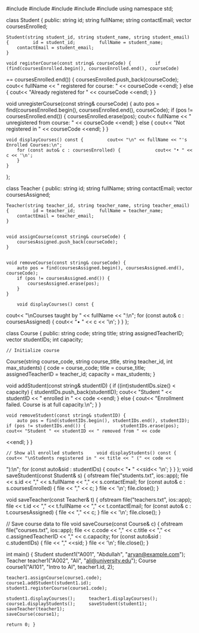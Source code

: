 #include <iostream>
#include <vector>
#include <fstream>
#include <string> #include <algorithm>
using namespace std; 

class Student { public: 
    string id;     string fullName;     string contactEmail;     vector<string> coursesEnrolled; 

    Student(string student_id, string student_name, string student_email) {         id = student_id;         fullName = student_name; 
        contactEmail = student_email; 
    } 

    void registerCourse(const string& courseCode) {         if (find(coursesEnrolled.begin(), coursesEnrolled.end(), courseCode) 
== coursesEnrolled.end()) { 
coursesEnrolled.push_back(courseCode);             cout<< fullName << " registered for course: " << courseCode 
<<endl; 
        } else { 
cout<< "Already registered for " << courseCode <<endl; 
        } 
    } 

void unregisterCourse(const string& courseCode) { 
        auto pos = find(coursesEnrolled.begin(), coursesEnrolled.end(), courseCode); 
        if (pos != coursesEnrolled.end()) {             coursesEnrolled.erase(pos); 
cout<< fullName << " unregistered from course: " << courseCode <<endl; 
        } else { 
cout<< "Not registered in " << courseCode <<endl; 
        } 
    } 


    void displayCourses() const {         cout<< "\n" << fullName << "'s Enrolled Courses:\n"; 
        for (const auto& c : coursesEnrolled) {             cout<< "• " << c << '\n'; 
        } 
    } 
}; 

class Teacher { public: 
    string id; 
    string fullName;     string contactEmail; 
vector<string> coursesAssigned; 

    Teacher(string teacher_id, string teacher_name, string teacher_email) {         id = teacher_id;         fullName = teacher_name; 
        contactEmail = teacher_email; 
    } 


    void assignCourse(const string& courseCode) { 
        coursesAssigned.push_back(courseCode); 
    } 


    void removeCourse(const string& courseCode) { 
        auto pos = find(coursesAssigned.begin(), coursesAssigned.end(), courseCode); 
        if (pos != coursesAssigned.end()) { 
            coursesAssigned.erase(pos); 
        } 
    } 

        void displayCourses() const { 
cout<< "\nCourses taught by " << fullName << ":\n"; 
        for (const auto& c : coursesAssigned) {             cout<< "• " << c << '\n'; 
        } 
    } 
}; 

class Course { public: 
    string code; 
    string title; 
    string assignedTeacherID;     vector<string> studentIDs; 
    int capacity; 

    // Initialize course 
Course(string course_code, string course_title, string teacher_id, int max_students) {         code = course_code; 
        title = course_title;         assignedTeacherID = teacher_id; 
        capacity = max_students; 
    } 

void addStudent(const string& studentID) {         if ((int)studentIDs.size() < capacity) {             studentIDs.push_back(studentID);             cout<< "Student " << studentID << " enrolled in " << code <<endl; 
        } else { 
cout<< "Enrollment failed. Course is at full capacity.\n";         } 
    } 

    void removeStudent(const string& studentID) { 
        auto pos = find(studentIDs.begin(), studentIDs.end(), studentID);         if (pos != studentIDs.end()) {             studentIDs.erase(pos);             cout<< "Student " << studentID << " removed from " << code 
<<endl; 
        } 
    } 

    // Show all enrolled students     void displayStudents() const {         cout<< "\nStudents registered in " << title << " (" << code <<
"):\n";         for (const auto&sid : studentIDs) { 
cout<< "• " <<sid<< '\n'; 
        } 
    } }; 
void saveStudent(const Student& s) {     ofstream file("students.txt", ios::app);     file << s.id << "," << s.fullName << "," << s.contactEmail;     for (const auto& c : s.coursesEnrolled) { 
        file << "," << c; 
    }     file << '\n';     file.close(); 
} 


void saveTeacher(const Teacher& t) {     ofstream file("teachers.txt", ios::app);     file << t.id << "," << t.fullName << "," << t.contactEmail;     for (const auto& c : t.coursesAssigned) { 
        file << "," << c; 
    }     file << '\n';     file.close(); 
} 

// Save course data to file void saveCourse(const Course& c) {     ofstream file("courses.txt", ios::app);     file << c.code << "," << c.title << "," << c.assignedTeacherID << "," 
<< c.capacity; 
    for (const auto&sid : c.studentIDs) { 
        file << "," <<sid; 
    }     file << '\n';     file.close(); 
} 

int main() { 
    Student student1("A001", "Abdullah", "aryan@example.com"); 
    Teacher teacher1("A002", "Ali", "ali@university.edu"); 
Course course1("AI101", "Intro to AI", teacher1.id, 2); 


    teacher1.assignCourse(course1.code);     course1.addStudent(student1.id); 
    student1.registerCourse(course1.code); 

    student1.displayCourses();     teacher1.displayCourses();     course1.displayStudents();     saveStudent(student1);     saveTeacher(teacher1); 
    saveCourse(course1); 

    return 0; } 
